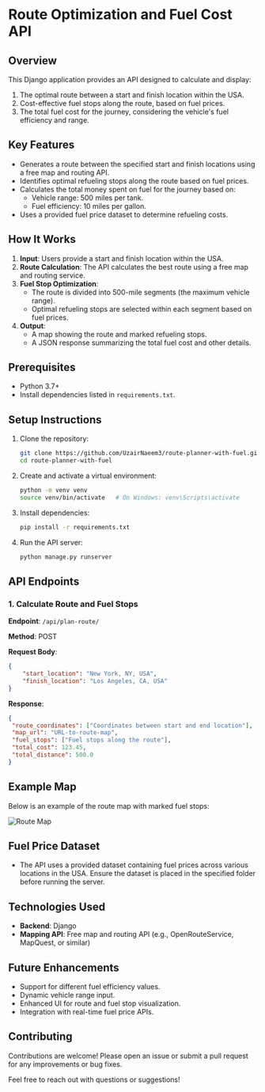 # Route Optimization and Fuel Cost API

## Overview
This Django application provides an API designed to calculate and display:
1. The optimal route between a start and finish location within the USA.
2. Cost-effective fuel stops along the route, based on fuel prices.
3. The total fuel cost for the journey, considering the vehicle's fuel efficiency and range.

## Key Features
- Generates a route between the specified start and finish locations using a free map and routing API.
- Identifies optimal refueling stops along the route based on fuel prices.
- Calculates the total money spent on fuel for the journey based on:
  - Vehicle range: 500 miles per tank.
  - Fuel efficiency: 10 miles per gallon.
- Uses a provided fuel price dataset to determine refueling costs.

## How It Works
1. **Input**: Users provide a start and finish location within the USA.
2. **Route Calculation**: The API calculates the best route using a free map and routing service.
3. **Fuel Stop Optimization**:
   - The route is divided into 500-mile segments (the maximum vehicle range).
   - Optimal refueling stops are selected within each segment based on fuel prices.
4. **Output**:
   - A map showing the route and marked refueling stops.
   - A JSON response summarizing the total fuel cost and other details.

## Prerequisites
- Python 3.7+
- Install dependencies listed in `requirements.txt`.


## Setup Instructions
1. Clone the repository:
   ```bash
   git clone https://github.com/UzairNaeem3/route-planner-with-fuel.git
   cd route-planner-with-fuel
   ```
2. Create and activate a virtual environment:
   ```bash
   python -m venv venv
   source venv/bin/activate   # On Windows: venv\Scripts\activate
   ```
3. Install dependencies:
   ```bash
   pip install -r requirements.txt
   ```
4. Run the API server:
   ```bash
   python manage.py runserver
   ```

## API Endpoints
### 1. **Calculate Route and Fuel Stops**
   **Endpoint**: `/api/plan-route/`
   
   **Method**: POST
   
   **Request Body**:
   ```json
   {
       "start_location": "New York, NY, USA",
       "finish_location": "Los Angeles, CA, USA"
   }
   ```
   
   **Response**:
   ```json
   {
    "route_coordinates": ["Coordinates between start and end location"],
    "map_url": "URL-to-route-map",
    "fuel_stops": ["Fuel stops along the route"],
    "total_cost": 123.45,
    "total_distance": 500.0
}
   ```

## Example Map
Below is an example of the route map with marked fuel stops:

![Route Map](example-map.png)

## Fuel Price Dataset
- The API uses a provided dataset containing fuel prices across various locations in the USA. Ensure the dataset is placed in the specified folder before running the server.

## Technologies Used
- **Backend**: Django
- **Mapping API**: Free map and routing API (e.g., OpenRouteService, MapQuest, or similar)

## Future Enhancements
- Support for different fuel efficiency values.
- Dynamic vehicle range input.
- Enhanced UI for route and fuel stop visualization.
- Integration with real-time fuel price APIs.


## Contributing
Contributions are welcome! Please open an issue or submit a pull request for any improvements or bug fixes.

Feel free to reach out with questions or suggestions!
